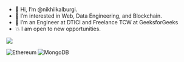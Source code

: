 - 👋 Hi, I’m @nikhilkalburgi.
- 👀 I’m interested in Web, Data Engineering, and Blockchain.
- 🌱 I’m an Engineer at DTICI and Freelance TCW at GeeksforGeeks
- 💥 I am open to new opportunities.


<a href="https://github.com/anuraghazra/github-readme-stats">
  <img align="center" src="https://github-readme-stats.vercel.app/api/top-langs/?username=anuraghazra&layout=donut&langs_count=5" />
</a>

![Ethereum](https://img.shields.io/badge/Ethereum-3C3C3D?style=for-the-badge&logo=Ethereum&logoColor=white)
![MongoDB](https://img.shields.io/badge/MongoDB-%234ea94b.svg?style=for-the-badge&logo=mongodb&logoColor=white)
